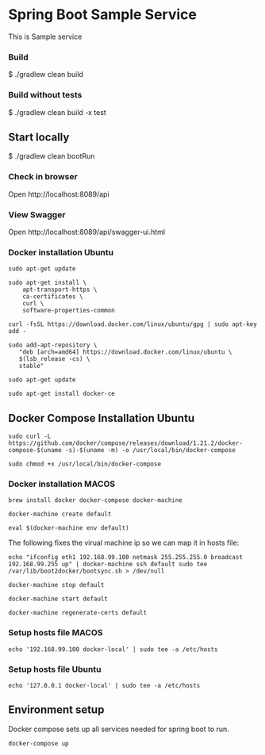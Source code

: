# Spring Boot Sample Service

This is Sample service

### Build
$ ./gradlew clean build

### Build without tests
$ ./gradlew clean build -x test

## Start locally
$ ./gradlew clean bootRun

### Check in browser
Open http://localhost:8089/api

### View Swagger
Open http://localhost:8089/api/swagger-ui.html

### Docker installation Ubuntu
```
sudo apt-get update
```
```
sudo apt-get install \
    apt-transport-https \
    ca-certificates \
    curl \
    software-properties-common
```
```
curl -fsSL https://download.docker.com/linux/ubuntu/gpg | sudo apt-key add -
```
```
sudo add-apt-repository \
   "deb [arch=amd64] https://download.docker.com/linux/ubuntu \
   $(lsb_release -cs) \
   stable"
```
```
sudo apt-get update
```
```
sudo apt-get install docker-ce
```

## Docker Compose Installation Ubuntu
```
sudo curl -L https://github.com/docker/compose/releases/download/1.21.2/docker-compose-$(uname -s)-$(uname -m) -o /usr/local/bin/docker-compose
```
```
sudo chmod +x /usr/local/bin/docker-compose
```

### Docker installation MACOS
```
brew install docker docker-compose docker-machine
```
```
docker-machine create default
```
```
eval $(docker-machine env default)
```

The following fixes the virual machine ip so we can map it in hosts file:
```
echo "ifconfig eth1 192.168.99.100 netmask 255.255.255.0 broadcast 192.168.99.255 up" | docker-machine ssh default sudo tee /var/lib/boot2docker/bootsync.sh > /dev/null
```
```
docker-machine stop default
```
```
docker-machine start default
```
```
docker-machine regenerate-certs default
```

### Setup hosts file MACOS
```
echo '192.168.99.100 docker-local' | sudo tee -a /etc/hosts
```

### Setup hosts file Ubuntu
```
echo '127.0.0.1 docker-local' | sudo tee -a /etc/hosts
```


## Environment setup 
Docker compose sets up all services needed for spring boot to run.
```
docker-compose up
``` 